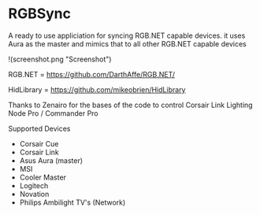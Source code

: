 # RGBSync

A ready to use appliciation for syncing RGB.NET capable devices. it uses Aura as the master and mimics that to all other RGB.NET capable devices 

!(screenshot.png "Screenshot")

RGB.NET = https://github.com/DarthAffe/RGB.NET/

HidLibrary = https://github.com/mikeobrien/HidLibrary

Thanks to Zenairo for the bases of the code to control Corsair Link Lighting Node Pro / Commander Pro

Supported Devices

- Corsair Cue
- Corsair Link
- Asus Aura (master)
- MSI
- Cooler Master
- Logitech
- Novation
- Philips Ambilight TV's (Network)
